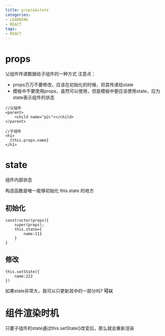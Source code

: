 ```yaml
---
title: props&&state
categories: 
- LEARNING
- REACT
tags:
- REACT
---
```


# props

父组件传递数据给子组件的一种方式
注意点：
- props万万不要修改，应该在初始化的时候，将其传递给state
- 模板中不要使用props，虽然可以使用，但是模板中更应该使用state，应为state表示组件的状态

```
//父组件
<parent>
    <child name="p2c"></child>
</parent>

```

```
//子组件
<h1>
  {this.props.name} 
</h1>

```

# state
组件内部状态

构造函数是唯一能够初始化 this.state 的地方

## 初始化
```
constructor(props){
    super(props);
    this.state={
        name:111
    }
}
```
## 修改

```
this.setState({
    name:222
})

```
如果state非常大，我可以只更新其中的一部分吗? **可以**

# 组件渲染时机

只要子组件的state通过this.setState()改变后，那么就会重新渲染
